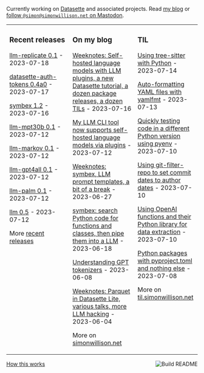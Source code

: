 Currently working on [Datasette](https://datasette.io/) and associated projects. Read [my blog](https://simonwillison.net/) or <a href="https://fedi.simonwillison.net/@simon">follow `@simon@simonwillison.net` on Mastodon</a>.

<table><tr><td valign="top" width="33%">

### Recent releases
<!-- recent_releases starts -->
[llm-replicate 0.1](https://github.com/simonw/llm-replicate/releases/tag/0.1) - 2023-07-18

[datasette-auth-tokens 0.4a0](https://github.com/simonw/datasette-auth-tokens/releases/tag/0.4a0) - 2023-07-17

[symbex 1.2](https://github.com/simonw/symbex/releases/tag/1.2) - 2023-07-16

[llm-mpt30b 0.1](https://github.com/simonw/llm-mpt30b/releases/tag/0.1) - 2023-07-12

[llm-markov 0.1](https://github.com/simonw/llm-markov/releases/tag/0.1) - 2023-07-12

[llm-gpt4all 0.1](https://github.com/simonw/llm-gpt4all/releases/tag/0.1) - 2023-07-12

[llm-palm 0.1](https://github.com/simonw/llm-palm/releases/tag/0.1) - 2023-07-12

[llm 0.5](https://github.com/simonw/llm/releases/tag/0.5) - 2023-07-12
<!-- recent_releases ends -->
More [recent releases](https://github.com/simonw/simonw/blob/main/releases.md)
</td><td valign="top" width="34%">

### On my blog
<!-- blog starts -->
[Weeknotes: Self-hosted language models with LLM plugins, a new Datasette tutorial, a dozen package releases, a dozen TILs](http://simonwillison.net/2023/Jul/16/weeknotes/) - 2023-07-16

[My LLM CLI tool now supports self-hosted language models via plugins](http://simonwillison.net/2023/Jul/12/llm/) - 2023-07-12

[Weeknotes: symbex, LLM prompt templates, a bit of a break](http://simonwillison.net/2023/Jun/27/weeknotes/) - 2023-06-27

[symbex: search Python code for functions and classes, then pipe them into a LLM](http://simonwillison.net/2023/Jun/18/symbex/) - 2023-06-18

[Understanding GPT tokenizers](http://simonwillison.net/2023/Jun/8/gpt-tokenizers/) - 2023-06-08

[Weeknotes: Parquet in Datasette Lite, various talks, more LLM hacking](http://simonwillison.net/2023/Jun/4/parquet-in-datasette-lite/) - 2023-06-04
<!-- blog ends -->
More on [simonwillison.net](https://simonwillison.net/)
</td><td valign="top" width="33%">

### TIL
<!-- tils starts -->
[Using tree-sitter with Python](https://til.simonwillison.net/python/tree-sitter) - 2023-07-14

[Auto-formatting YAML files with yamlfmt](https://til.simonwillison.net/yaml/yamlfmt) - 2023-07-13

[Quickly testing code in a different Python version using pyenv](https://til.simonwillison.net/python/quick-testing-pyenv) - 2023-07-10

[Using git-filter-repo to set commit dates to author dates](https://til.simonwillison.net/git/git-filter-repo) - 2023-07-10

[Using OpenAI functions and their Python library for data extraction](https://til.simonwillison.net/gpt3/openai-python-functions-data-extraction) - 2023-07-10

[Python packages with pyproject.toml and nothing else](https://til.simonwillison.net/python/pyproject) - 2023-07-08
<!-- tils ends -->
More on [til.simonwillison.net](https://til.simonwillison.net/)
</td></tr></table>

<a href="https://github.com/simonw/simonw/actions"><img src="https://github.com/simonw/simonw/workflows/Build%20README/badge.svg" align="right" alt="Build README"></a> <a href="https://simonwillison.net/2020/Jul/10/self-updating-profile-readme/">How this works</a>

